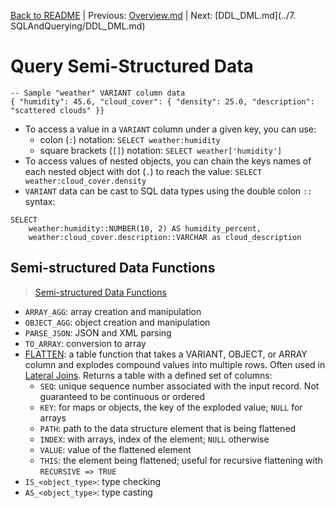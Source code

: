 [Back to README](../README.md) | Previous: [Overview.md](Overview.md) | Next: [DDL_DML.md](../7. SQLAndQuerying/DDL_DML.md)

# Query Semi-Structured Data #

```
-- Sample "weather" VARIANT column data
{ "humidity": 45.6, "cloud_cover": { "density": 25.0, "description": "scattered clouds" }}
```
* To access a value in a `VARIANT` column under a given key, you can use:
  * colon (`:`) notation:
  `SELECT weather:humidity`
  * square brackets (`[]`) notation: `SELECT weather['humidity']`
* To access values of nested objects, you can chain the keys names of each nested object with dot (`.`) to reach the value: `SELECT weather:cloud_cover.density`
* `VARIANT` data can be cast to SQL data types using the double colon `::` syntax:
```
SELECT
    weather:humidity::NUMBER(10, 2) AS humidity_percent,
    weather:cloud_cover.description::VARCHAR as cloud_description
```

## Semi-structured Data Functions ##
> [Semi-structured Data Functions](https://docs.snowflake.com/en/sql-reference/functions-semistructured.html)

* `ARRAY_AGG`: array creation and manipulation
* `OBJECT_AGG`: object creation and manipulation
* `PARSE_JSON`: JSON and XML parsing
* `TO_ARRAY`: conversion to array
* [FLATTEN](https://docs.snowflake.com/en/sql-reference/functions/flatten.html): a table function that takes a VARIANT, OBJECT, or ARRAY column and explodes compound values into multiple rows. Often used in [Lateral Joins](https://docs.snowflake.com/en/sql-reference/constructs/join-lateral.html#example-of-using-lateral-with-flatten). Returns a table with a defined set of columns:
  * `SEQ`: unique sequence number associated with the input record. Not guaranteed to be continuous or ordered
  * `KEY`: for maps or objects, the key of the exploded value; `NULL` for arrays
  * `PATH`: path to the data structure element that is being flattened
  * `INDEX`: with arrays, index of the element; `NULL` otherwise
  * `VALUE`: value of the flattened element
  * `THIS`: the element being flattened; useful for recursive flattening with `RECURSIVE => TRUE`
* `IS_<object_type>`: type checking
* `AS_<object_type>`: type casting
